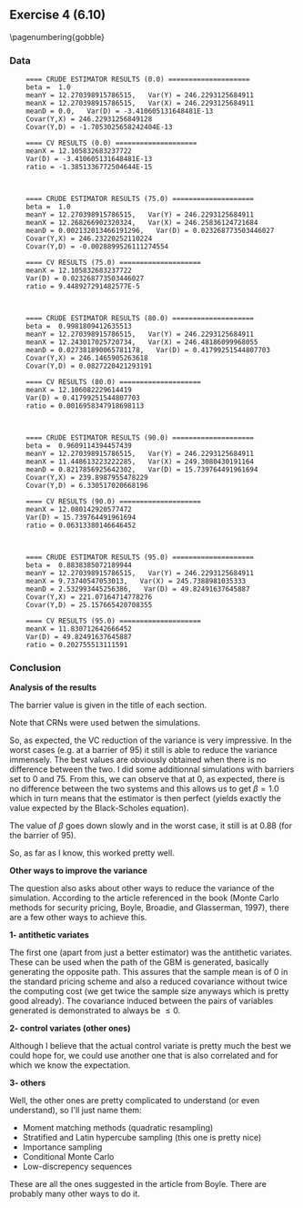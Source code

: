 
## Exercise 4 (6.10)


\pagenumbering{gobble}


### Data

~~~
    ==== CRUDE ESTIMATOR RESULTS (0.0) ====================
    beta =  1.0
    meanY = 12.270398915786515,   Var(Y) = 246.2293125684911
    meanX = 12.270398915786515,   Var(X) = 246.2293125684911
    meanD = 0.0,   Var(D) = -3.410605131648481E-13
    Covar(Y,X) = 246.22931256849128
    Covar(Y,D) = -1.7053025658242404E-13

    ==== CV RESULTS (0.0) ====================
    meanX = 12.105832683237722
    Var(D) = -3.410605131648481E-13
    ratio = -1.3851336772504644E-15



    ==== CRUDE ESTIMATOR RESULTS (75.0) ====================
    beta =  1.0
    meanY = 12.270398915786515,   Var(Y) = 246.2293125684911
    meanX = 12.268266902320324,   Var(X) = 246.25836124721684
    meanD = 0.002132013466191296,   Var(D) = 0.023268773503446027
    Covar(Y,X) = 246.23220252110224
    Covar(Y,D) = -0.0028899526111274554

    ==== CV RESULTS (75.0) ====================
    meanX = 12.105832683237722
    Var(D) = 0.023268773503446027
    ratio = 9.448927291482577E-5



    ==== CRUDE ESTIMATOR RESULTS (80.0) ====================
    beta =  0.9981809412635513
    meanY = 12.270398915786515,   Var(Y) = 246.2293125684911
    meanX = 12.243017025720734,   Var(X) = 246.48186099968055
    meanD = 0.027381890065781178,   Var(D) = 0.41799251544807703
    Covar(Y,X) = 246.1465905263618
    Covar(Y,D) = 0.0827220421293191

    ==== CV RESULTS (80.0) ====================
    meanX = 12.106082229614419
    Var(D) = 0.41799251544807703
    ratio = 0.0016958347918698113



    ==== CRUDE ESTIMATOR RESULTS (90.0) ====================
    beta =  0.9609114394457439
    meanY = 12.270398915786515,   Var(Y) = 246.2293125684911
    meanX = 11.448613223222285,   Var(X) = 249.3080430191164
    meanD = 0.8217856925642302,   Var(D) = 15.739764491961694
    Covar(Y,X) = 239.8987955478229
    Covar(Y,D) = 6.330517020668196

    ==== CV RESULTS (90.0) ====================
    meanX = 12.080142920577472
    Var(D) = 15.739764491961694
    ratio = 0.06313380146646452



    ==== CRUDE ESTIMATOR RESULTS (95.0) ====================
    beta =  0.8838385072189944
    meanY = 12.270398915786515,   Var(Y) = 246.2293125684911
    meanX = 9.73740547053013,   Var(X) = 245.7388981035333
    meanD = 2.532993445256386,   Var(D) = 49.82491637645887
    Covar(Y,X) = 221.07164714778276
    Covar(Y,D) = 25.157665420708355

    ==== CV RESULTS (95.0) ====================
    meanX = 11.830712642666452
    Var(D) = 49.82491637645887
    ratio = 0.202755513111591
~~~



### Conclusion



**Analysis of the results**


The barrier value is given in the title of each section.

Note that CRNs were used betwen the simulations.

So, as expected, the VC reduction of the variance is very impressive.
In the worst cases (e.g. at a barrier of 95) it still is able to reduce
the variance immensely. The best values are obviously obtained when there
is no difference between the two. I did some additionnal simulations 
with barriers set to 0 and 75. From this, we can observe that at 0, as expected,
there is no difference between the two systems and this allows us to get $\beta = 1.0$
which in turn means that the estimator is then perfect (yields exactly the value
expected by the Black-Scholes equation).

The value of $\beta$ goes down slowly and in the worst case, it still is at 0.88 (for the barrier of 95).

So, as far as I know, this worked pretty well.


**Other ways to improve the variance**


The question also asks about other ways to reduce the variance of the simulation. According to the
article referenced in the book (Monte Carlo methods for security pricing, Boyle, Broadie, and Glasserman, 1997),
there are a few other ways to achieve this.

**1- antithetic variates**

The first one (apart from just a better estimator) was the antithetic variates. These can be used when
the path of the GBM is generated, basically generating the opposite path. This assures that the sample mean
is of 0 in the standard pricing scheme and also a reduced covariance without twice the computing cost (we get twice
the sample size anyways which is pretty good already). The covariance induced between the pairs of variables generated
is demonstrated to always be $\leq 0$.


**2- control variates (other ones)**

Although I believe that the actual control variate is pretty much the best we could hope for, we
could use another one that is also correlated and for which we know the expectation.


**3- others**

Well, the other ones are pretty complicated to understand (or even understand), so I'll just name them:

- Moment matching methods (quadratic resampling)
- Stratified and Latin hypercube sampling (this one is pretty nice)
- Importance sampling
- Conditional Monte Carlo
- Low-discrepency sequences

These are all the ones suggested in the article from Boyle. There are probably many other ways to do it.

